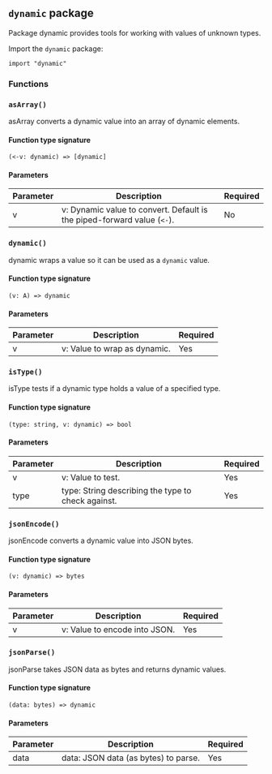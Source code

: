 ## `dynamic` package

Package dynamic provides tools for working with values of unknown types.

Import the `dynamic` package:

```flux
import "dynamic"
```

### Functions

### `asArray()`

asArray converts a dynamic value into an array of dynamic elements.

#### Function type signature

```flux
(<-v: dynamic) => [dynamic]
```

#### Parameters

| Parameter | Description | Required |
| --- | --- | --- |
| v | v: Dynamic value to convert. Default is the piped-forward value (`<-`). | No |
### `dynamic()`

dynamic wraps a value so it can be used as a `dynamic` value.

#### Function type signature

```flux
(v: A) => dynamic
```

#### Parameters

| Parameter | Description | Required |
| --- | --- | --- |
| v | v: Value to wrap as dynamic. | Yes |
### `isType()`

isType tests if a dynamic type holds a value of a specified type.

#### Function type signature

```flux
(type: string, v: dynamic) => bool
```

#### Parameters

| Parameter | Description | Required |
| --- | --- | --- |
| v | v: Value to test. | Yes |
| type | type: String describing the type to check against. | Yes |
### `jsonEncode()`

jsonEncode converts a dynamic value into JSON bytes.

#### Function type signature

```flux
(v: dynamic) => bytes
```

#### Parameters

| Parameter | Description | Required |
| --- | --- | --- |
| v | v: Value to encode into JSON. | Yes |
### `jsonParse()`

jsonParse takes JSON data as bytes and returns dynamic values.

#### Function type signature

```flux
(data: bytes) => dynamic
```

#### Parameters

| Parameter | Description | Required |
| --- | --- | --- |
| data | data: JSON data (as bytes) to parse. | Yes |
